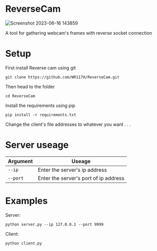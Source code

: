 # ReverseCam

![Screenshot 2023-06-16 143859](https://github.com/WR117H/ReverseCam/assets/97615989/c6e4c350-0a19-4c80-9d54-e851cfd16e1b)

A tool for gathering webcam's frames with reverse socket connection
# Setup
First install Reverse cam using git
```
git clone https://github.com/WR117H/ReverseCam.git
```
Then head to the folder
```
cd ReverseCam
```
Install the requirements using pip
```
pip install -r requirements.txt
```
Change the client's file addresses to whatever you want . . .

# Server useage
| Argument | Useage |
| --- | --- |
| `--ip` | Enter the server's ip address |
| `--port` | Enter the server's port of ip address |

# Examples
Server:
```
python server.py --ip 127.0.0.1 --port 9999
```
Client:
```
python client.py
```
